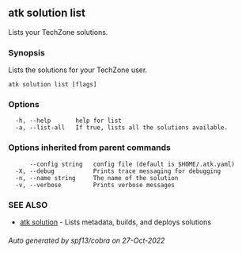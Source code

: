 ## atk solution list

Lists your TechZone solutions.

### Synopsis

Lists the solutions for your TechZone user.

```
atk solution list [flags]
```

### Options

```
  -h, --help       help for list
  -a, --list-all   If true, lists all the solutions available.
```

### Options inherited from parent commands

```
      --config string   config file (default is $HOME/.atk.yaml)
  -X, --debug           Prints trace messaging for debugging
  -n, --name string     The name of the solution
  -v, --verbose         Prints verbose messages
```

### SEE ALSO

* [atk solution](atk_solution.md)	 - Lists metadata, builds, and deploys solutions

###### Auto generated by spf13/cobra on 27-Oct-2022
